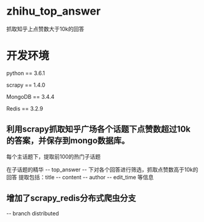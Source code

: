 # zhihu_top_answer
抓取知乎上点赞数大于10k的回答

# 开发环境
python == 3.6.1

scrapy == 1.4.0 

MongoDB == 3.4.4

Redis == 3.2.9

## 利用scrapy抓取知乎广场各个话题下点赞数超过10k的答案，并保存到mongo数据库。
每个主话题下，提取前100的热门子话题

在子话题的精华 -- top_answer -- 下对各个回答进行筛选，抓取点赞数高于10k的回答
提取包括：title -- content  --  author  --  edit_time  等信息

## 增加了scrapy_redis分布式爬虫分支
-- branch distributed
